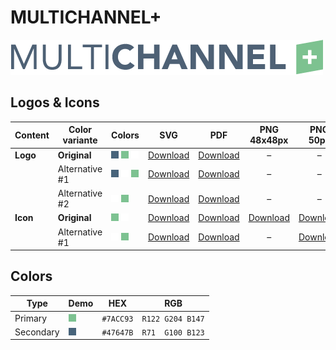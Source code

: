 # MULTICHANNEL+

![MULTICHANNEL+ Logo](multichannel-plus-logo-original-500px.png)

## Logos & Icons

| Content  | Color variante | Colors                           | SVG                         | PDF                         |          PNG 48x48px          |           PNG 50px            |         PNG 162x162px          | PNG 216x216px                  | PNG 500px                      | PNG 1000px                      |
| -------- | -------------- | -------------------------------- | --------------------------- | --------------------------- | :---------------------------: | :---------------------------: | :----------------------------: | ------------------------------ | ------------------------------ | ------------------------------- |
| **Logo** | **Original**   | ![Secondary] ![Primary] ![White] | [Download][LogoOriginalSVG] | [Download][LogoOriginalPDF] |               –               |               –               |               –                | –                              | [Download][LogoOriginalPNG500] | [Download][LogoOriginalPNG1000] |
|          | Alternative #1 | ![Secondary] ![White] ![Primary] | [Download][LogoAlt1SVG]     | [Download][LogoAlt1PDF]     |               –               |               –               |               –                | –                              | [Download][LogoAlt1PNG500]     | [Download][LogoAlt1PNG1000]     |
|          | Alternative #2 | ![White] ![Primary]              | [Download][LogoAlt2SVG]     | [Download][LogoAlt2PDF]     |               –               |               –               |               –                | –                              | [Download][LogoAlt2PNG500]     | [Download][LogoAlt2PNG1000]     |
| **Icon** | **Original**   | ![Primary] ![White]              | [Download][IconOriginalSVG] | [Download][IconOriginalPDF] | [Download][IconOriginalPNG48] | [Download][IconOriginalPNG50] | [Download][IconOriginalPNG162] | [Download][IconOriginalPNG216] | [Download][IconOriginalPNG500] | [Download][IconOriginalPNG1000] |
|          | Alternative #1 | ![White] ![Primary]              | [Download][IconAlt1SVG]     | [Download][IconAlt1PDF]     |               –               |   [Download][IconAlt1PNG50]   |               –                | –                              | [Download][IconAlt1PNG500]     | [Download][IconAlt1PNG1000]     |

## Colors

| Type      | Demo         | HEX       | RGB              |
| --------- | ------------ | --------- | ---------------- |
| Primary   | ![Primary]   | `#7ACC93` | `R122 G204 B147` |
| Secondary | ![Secondary] | `#47647B` | `R71  G100 B123` |

[Primary]: ../helpful-media/7ACC93.png
[Secondary]: ../helpful-media/47647B.png
[White]: ../helpful-media/FFFFFF.png

[LogoOriginalSVG]: multichannel-plus-logo-original.svg
[LogoOriginalPDF]: multichannel-plus-logo-original.pdf
[LogoOriginalPNG500]: multichannel-plus-logo-original-500px.png
[LogoOriginalPNG1000]: multichannel-plus-logo-original-1000px.png
[LogoAlt1SVG]: multichannel-plus-logo-alt1.svg
[LogoAlt1PDF]: multichannel-plus-logo-alt1.pdf
[LogoAlt1PNG500]: multichannel-plus-logo-alt1-500px.png
[LogoAlt1PNG1000]: multichannel-plus-logo-alt1-1000px.png
[LogoAlt2SVG]: multichannel-plus-logo-alt2.svg
[LogoAlt2PDF]: multichannel-plus-logo-alt2.pdf
[LogoAlt2PNG500]: multichannel-plus-logo-alt2-500px.png
[LogoAlt2PNG1000]: multichannel-plus-logo-alt2-1000px.png

[IconOriginalSVG]: multichannel-plus-icon-original.svg
[IconOriginalPDF]: multichannel-plus-icon-original.pdf
[IconOriginalPNG48]: multichannel-plus-icon-original-48x48px.png
[IconOriginalPNG50]: multichannel-plus-icon-original-50px.png
[IconOriginalPNG162]: multichannel-plus-icon-original-162x162px.png
[IconOriginalPNG216]: multichannel-plus-icon-original-216x216px.png
[IconOriginalPNG500]: multichannel-plus-icon-original-500px.png
[IconOriginalPNG1000]: multichannel-plus-icon-original-1000px.png
[IconAlt1SVG]: multichannel-plus-icon-alt1.svg
[IconAlt1PDF]: multichannel-plus-icon-alt1.pdf
[IconAlt1PNG50]: multichannel-plus-icon-alt1-50px.png
[IconAlt1PNG500]: multichannel-plus-icon-alt1-500px.png
[IconAlt1PNG1000]: multichannel-plus-icon-alt1-1000px.png
